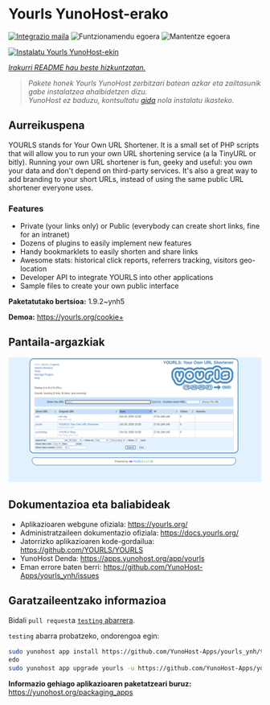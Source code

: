 <!--
Ohart ongi: README hau automatikoki sortu da <https://github.com/YunoHost/apps/tree/master/tools/readme_generator>ri esker
EZ editatu eskuz.
-->

# Yourls YunoHost-erako

[![Integrazio maila](https://dash.yunohost.org/integration/yourls.svg)](https://dash.yunohost.org/appci/app/yourls) ![Funtzionamendu egoera](https://ci-apps.yunohost.org/ci/badges/yourls.status.svg) ![Mantentze egoera](https://ci-apps.yunohost.org/ci/badges/yourls.maintain.svg)

[![Instalatu Yourls YunoHost-ekin](https://install-app.yunohost.org/install-with-yunohost.svg)](https://install-app.yunohost.org/?app=yourls)

*[Irakurri README hau beste hizkuntzatan.](./ALL_README.md)*

> *Pakete honek Yourls YunoHost zerbitzari batean azkar eta zailtasunik gabe instalatzea ahalbidetzen dizu.*  
> *YunoHost ez baduzu, kontsultatu [gida](https://yunohost.org/install) nola instalatu ikasteko.*

## Aurreikuspena

YOURLS stands for Your Own URL Shortener. It is a small set of PHP scripts that will allow you to run your own URL shortening service (a la TinyURL or bitly).
Running your own URL shortener is fun, geeky and useful: you own your data and don't depend on third-party services. It's also a great way to add branding to your short URLs, instead of using the same public URL shortener everyone uses.

### Features

- Private (your links only) or Public (everybody can create short links, fine for an intranet)
- Dozens of plugins to easily implement new features
- Handy bookmarklets to easily shorten and share links
- Awesome stats: historical click reports, referrers tracking, visitors geo-location
- Developer API to integrate YOURLS into other applications
- Sample files to create your own public interface


**Paketatutako bertsioa:** 1.9.2~ynh5

**Demoa:** <https://yourls.org/cookie+>

## Pantaila-argazkiak

![Yourls(r)en pantaila-argazkia](./doc/screenshots/p4.png)

## Dokumentazioa eta baliabideak

- Aplikazioaren webgune ofiziala: <https://yourls.org/>
- Administratzaileen dokumentazio ofiziala: <https://docs.yourls.org/>
- Jatorrizko aplikazioaren kode-gordailua: <https://github.com/YOURLS/YOURLS>
- YunoHost Denda: <https://apps.yunohost.org/app/yourls>
- Eman errore baten berri: <https://github.com/YunoHost-Apps/yourls_ynh/issues>

## Garatzaileentzako informazioa

Bidali `pull request`a [`testing` abarrera](https://github.com/YunoHost-Apps/yourls_ynh/tree/testing).

`testing` abarra probatzeko, ondorengoa egin:

```bash
sudo yunohost app install https://github.com/YunoHost-Apps/yourls_ynh/tree/testing --debug
edo
sudo yunohost app upgrade yourls -u https://github.com/YunoHost-Apps/yourls_ynh/tree/testing --debug
```

**Informazio gehiago aplikazioaren paketatzeari buruz:** <https://yunohost.org/packaging_apps>
